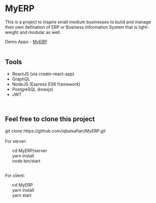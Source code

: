 <div>
    <h1>MyERP</h1>
    <p>
        This is a project to inspire small medium businesses to build and manage their own defination of ERP or Business Information System that is light-weight and modular as well.
    </p>
    <div>
      Demo Apps - <a href="https://bis.iqbal.one" target="_blank" rel="noopener noreferrer">MyERP</a>
    </div>
</div>
<br />
<div>
    <h2>
        Tools
    </h2>
    <div>
        <ul>
            <li>ReactJS (via create-react-app)</li>
            <li>GraphQL</li>
            <li>NodeJS (Express ES6 framework)</li>
            <li>PostgreSQL (knexjs)</li>
            <li>JWT</li>
        </ul>
    </div>
</div>
<br />
<div>
    <h2>Feel free to clone this project</h2>
    <div>
        git clone https://github.com/iqbalsafian/MyERP.git
    </div>
    <br />
    <div>For server:</div>
    <div>
        <ul style="list-style-type: none">
            <li>
                cd MyERP/server
            </li>
            <li>
                yarn install
            </li>
            <li>
                node bin/start
            </li>
        </ul>
    </div>
    <br />
    <div>For client:</div>
    <div>
        <ul style="list-style-type: none">
            <li>
                cd MyERP
            </li>
            <li>
                yarn install
            </li>
            <li>
                yarn start
            </li>
        </ul>
    </div>
</div>
